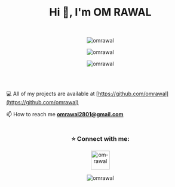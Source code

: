 <h1 align="center">Hi 👋, I'm OM RAWAL</h1>
<br>
<p align="center"> <img src="https://komarev.com/ghpvc/?username=omrawal&label=Profile%20views&color=0e75b6&style=flat" alt="omrawal" /> </p>
<p align="center"> <img align="center" src="https://github-readme-stats.vercel.app/api?username=omrawal&show_icons=true&locale=en" alt="omrawal" /></p>
<p align="center"> <img align="center" src="https://github-readme-stats.vercel.app/api/top-langs/?username=omrawal&layout=compact&langs_count=8" alt="omrawal" />
</p>
<br>
<br>

💻  All of my projects are available at [https://github.com/omrawal](https://github.com/omrawal)

📫  How to reach me **omrawal2801@gmail.com**
<br>
<br>
<h3 align="center">⭐ Connect with me:</h3>
<p align="center"> 
<a href="https://www.linkedin.com/in/om-rawal/" target="blank"><img align="center" src="https://image.flaticon.com/icons/png/512/174/174857.png" alt="om-rawal" height="50" width="50" /></a>
  
 
<br>

<p align="center"><img align="center" src="https://github-readme-streak-stats.herokuapp.com/?user=omrawal&" alt="omrawal" /></p>
